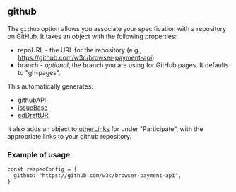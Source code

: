 ## github
The `github` option allows you associate your specification with a repository on GitHub. It takes an object with the following properties:

  * repoURL - the URL for the repository (e.g., https://github.com/w3c/browser-payment-api)
  * branch - *optional*, the branch you are using for GitHub pages. It defaults to "gh-pages". 

This automatically generates:

 * [githubAPI](githubAPI)
 * [issueBase](issueBase)
 * [edDraftURI](edDraftURI)

It also adds an object to [otherLinks](otherLinks) for under "Participate", with the appropriate links to your github repository.

### Example of usage 

```JS
const respecConfig = {
  github: "https://github.com/w3c/browser-payment-api",
}
```


